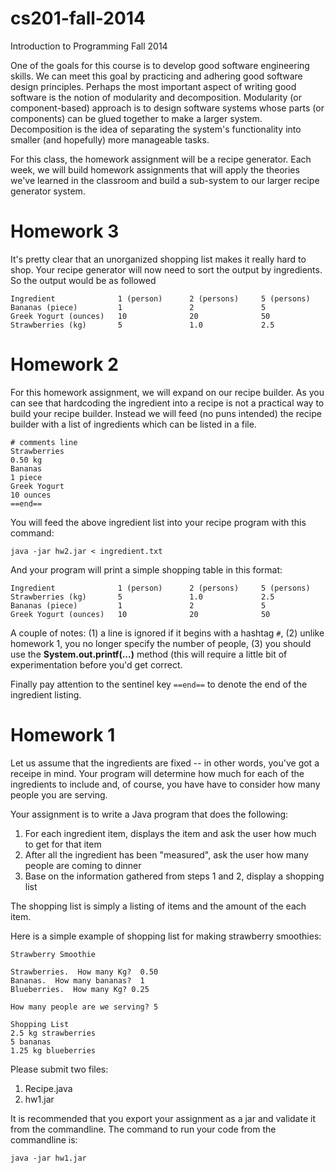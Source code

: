 cs201-fall-2014
===============

Introduction to Programming Fall 2014

One of the goals for this course is to develop good software engineering skills.  We can meet this goal by practicing and adhering good software design principles.  Perhaps the most important aspect of writing good software is the notion of modularity and decomposition.  Modularity (or component-based) approach is to design software systems whose parts (or components) can be glued together to make a larger system.  Decomposition is the idea of separating the system's functionality into smaller (and hopefully) more manageable tasks.

For this class, the homework assignment will be a recipe generator.  Each week, we will build homework assignments that will apply the theories we've learned in the classroom and build a sub-system to our larger recipe generator system.

# Homework 3

It's pretty clear that an unorganized shopping list makes it really hard to shop.  Your recipe generator will now need to sort the output by ingredients.  So the output would be as followed

```
Ingredient              1 (person)      2 (persons)     5 (persons)
Bananas (piece)         1               2               5
Greek Yogurt (ounces)   10              20              50
Strawberries (kg)       5               1.0             2.5
```


# Homework 2

For this homework assignment, we will expand on our recipe builder.  As you can see that hardcoding the ingredient into a recipe is not a practical way to build your recipe builder.  Instead we will feed (no puns intended) the recipe builder with a list of ingredients which can be listed in a file.

```
# comments line
Strawberries
0.50 kg
Bananas
1 piece
Greek Yogurt
10 ounces
==end==
```

You will feed the above ingredient list into your recipe program with this command:

```
java -jar hw2.jar < ingredient.txt
```

And your program will print a simple shopping table in this format:

```
Ingredient              1 (person)      2 (persons)     5 (persons)
Strawberries (kg)       5               1.0             2.5
Bananas (piece)         1               2               5
Greek Yogurt (ounces)   10              20              50
```
A couple of notes: (1) a line is ignored if it begins with a hashtag `#`, (2) unlike homework 1, you no longer specify the number of people, (3) you should use the <b>System.out.printf(...)</b> method (this will require a little bit of experimentation before you'd get correct.

Finally pay attention to the sentinel key `==end==` to denote the end of the ingredient listing.

# Homework 1

Let us assume that the ingredients are fixed -- in other words, you've got a receipe in mind.  Your program will determine how much for each of the ingredients to include and, of course, you have have to consider how many people you are serving.

Your assignment is to write a Java program that does the following:

1. For each ingredient item, displays the item and ask the user how much to get for that item
2. After all the ingredient has been "measured", ask the user how many people are coming to dinner
3. Base on the information gathered from steps 1 and 2, display a shopping list

The shopping list is simply a listing of items and the amount of the each item. 

Here is a simple example of shopping list for making strawberry smoothies:

```
Strawberry Smoothie

Strawberries.  How many Kg?  0.50
Bananas.  How many bananas?  1
Blueberries.  How many Kg? 0.25

How many people are we serving? 5

Shopping List
2.5 kg strawberries
5 bananas
1.25 kg blueberries
```

Please submit two files:

1. Recipe.java
2. hw1.jar

It is recommended that you export your assignment as a jar and validate it from the commandline.  The command to run your code from the commandline is:

```
java -jar hw1.jar
``` 

